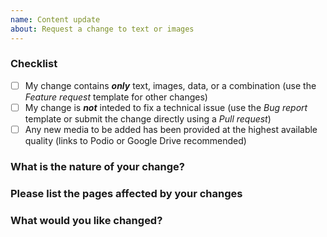 ```yaml
---
name: Content update
about: Request a change to text or images
---
```


### Checklist
<!-- Mark these complete by putting an `x` in the brackets -->
 - [ ] My change contains ***only*** text, images, data, or a combination (use the *Feature request* template for other changes)
 - [ ] My change is ***not*** inteded to fix a technical issue (use the *Bug report* template or submit the change directly using a *Pull request*)
 - [ ] Any new media to be added has been provided at the highest available quality (links to Podio or Google Drive recommended)

### What is the nature of your change?
<!-- Gramatical error, language clarification, general addition, etc. -->
 
### Please list the pages affected by your changes
<!-- e.g. https://www.tedxwarwick.com/events/by-design -->

### What would you like changed?
<!-- e.g. Use a different image; change "abc" to "xyz" -->
<!-- Be as detailed as possible & add screenshots if they help you get your point across.
